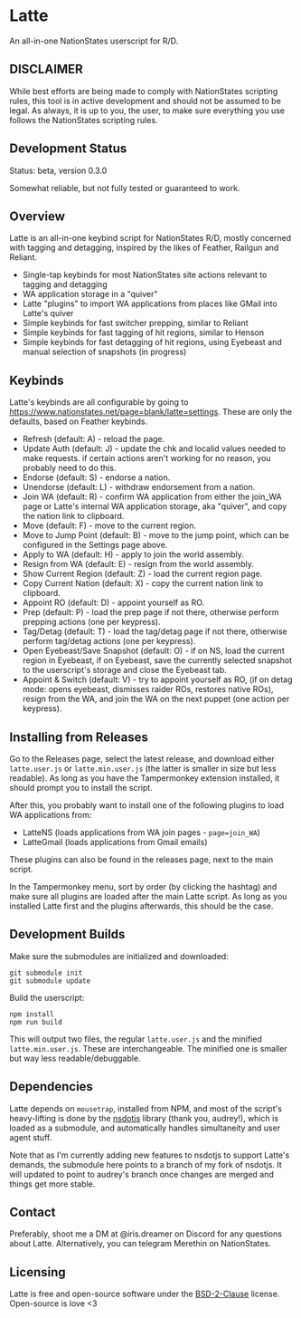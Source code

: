 # Latte

An all-in-one NationStates userscript for R/D.

## DISCLAIMER

While best efforts are being made to comply with NationStates scripting rules, this tool is in active development and should not be assumed to be legal. As always, it is up to you, the user, to make sure everything you use follows the NationStates scripting rules.

## Development Status

Status: beta, version 0.3.0

Somewhat reliable, but not fully tested or guaranteed to work.

## Overview

Latte is an all-in-one keybind script for NationStates R/D, mostly concerned with tagging and detagging, inspired by the likes of Feather, Railgun and Reliant.

- Single-tap keybinds for most NationStates site actions relevant to tagging and detagging
- WA application storage in a "quiver"
- Latte "plugins" to import WA applications from places like GMail into Latte's quiver
- Simple keybinds for fast switcher prepping, similar to Reliant
- Simple keybinds for fast tagging of hit regions, similar to Henson
- Simple keybinds for fast detagging of hit regions, using Eyebeast and manual selection of snapshots (in progress)

## Keybinds

Latte's keybinds are all configurable by going to https://www.nationstates.net/page=blank/latte=settings.
These are only the defaults, based on Feather keybinds.

- Refresh (default: A) - reload the page.
- Update Auth (default: J) - update the chk and localid values needed to make requests. if certain actions aren't working for no reason, you probably need to do this.
- Endorse (default: S) - endorse a nation.
- Unendorse (default: L) - withdraw endorsement from a nation.
- Join WA (default: R) - confirm WA application from either the join_WA page or Latte's internal WA application storage, aka "quiver", and copy the nation link to clipboard.
- Move (default: F) - move to the current region.
- Move to Jump Point (default: B) - move to the jump point, which can be configured in the Settings page above.
- Apply to WA (default: H) - apply to join the world assembly.
- Resign from WA (default: E) - resign from the world assembly.
- Show Current Region (default: Z) - load the current region page.
- Copy Current Nation (default: X) - copy the current nation link to clipboard.
- Appoint RO (default: D) - appoint yourself as RO.
- Prep (default: P) - load the prep page if not there, otherwise perform prepping actions (one per keypress).
- Tag/Detag (default: T) - load the tag/detag page if not there, otherwise perform tag/detag actions (one per keypress).
- Open Eyebeast/Save Snapshot (default: O) - if on NS, load the current region in Eyebeast, if on Eyebeast, save the currently selected snapshot to the userscript's storage and close the Eyebeast tab.
- Appoint & Switch (default: V) - try to appoint yourself as RO, (if on detag mode: opens eyebeast, dismisses raider ROs, restores native ROs), resign from the WA, and join the WA on the next puppet (one action per keypress).

## Installing from Releases

Go to the Releases page, select the latest release, and download either `latte.user.js` or `latte.min.user.js` (the latter is smaller in size but less readable). As long as you have the Tampermonkey extension installed, it should prompt you to install the script.

After this, you probably want to install one of the following plugins to load WA applications from:

- LatteNS (loads applications from WA join pages - `page=join_WA`)
- LatteGmail (loads applications from Gmail emails)

These plugins can also be found in the releases page, next to the main script.
  
In the Tampermonkey menu, sort by order (by clicking the hashtag) and make sure all plugins are loaded after the main Latte script. As long as you installed Latte first and the plugins afterwards, this should be the case.

## Development Builds

Make sure the submodules are initialized and downloaded:
```
git submodule init
git submodule update
```

Build the userscript:
```
npm install
npm run build
```

This will output two files, the regular `latte.user.js` and the minified `latte.min.user.js`. These are interchangeable. The minified one is smaller but way less readable/debuggable.

## Dependencies

Latte depends on `mousetrap`, installed from NPM, and most of the script's heavy-lifting is done by the  [nsdotjs](https://github.com/audreyreal/nsdotjs) library (thank you, audrey!), which is loaded as a submodule, and automatically handles simultaneity and user agent stuff.

Note that as I'm currently adding new features to nsdotjs to support Latte's demands, the submodule here points to a branch of my fork of nsdotjs. It will updated to point to audrey's branch once changes are merged and things get more stable.

## Contact

Preferably, shoot me a DM at @iris.dreamer on Discord for any questions about Latte. Alternatively, you can telegram Merethin on NationStates.

## Licensing

Latte is free and open-source software under the [BSD-2-Clause](LICENSE) license. Open-source is love <3